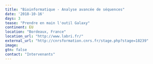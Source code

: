 ```yaml
---
title: "Bioinformatique - Analyse avancée de séquences"
date: '2018-10-16'
days: 3
tease: "Prendre en main l'outil Galaxy"
continent: EU
location: "Bordeaux, France"
location_url: "http://www.labri.fr/"
external_url: "http://cnrsformation.cnrs.fr/stage.php?stage=18239"
image: 
gtn: false
contact: "Intervenants"
---
```

